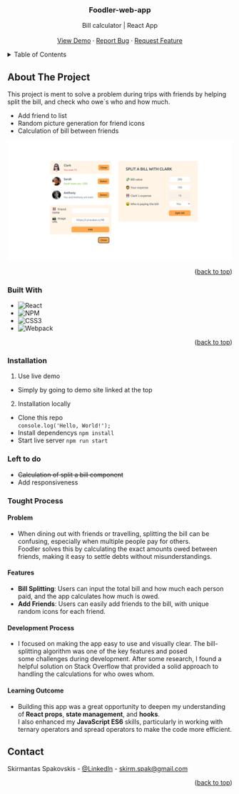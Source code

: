 <!-- PROJECT LOGO -->

<h3 align="center"> Foodler-web-app </h3>

  <p align="center">
    Bill calculator | React App 
    <br />
    <br />
    <a href="https://foodler-react-app.netlify.app">View Demo</a>
    ·
    <a href="https://github.com/shpokas-io/foodler-app/issues">Report Bug</a>
    ·
    <a href="https://github.com/shpokas-io/foodler-app/issues">Request Feature</a>
  </p>
</div>

<!-- TABLE OF CONTENTS -->
<details>
  <summary>Table of Contents</summary>
  <ol>
    <li>
      <a href="#about-the-project">About The Project</a>
      <ul>
        <li><a href="#built-with">Built With</a></li>
      </ul>
    </li>
    <li>
      <a href="#installation">Installation</a>
    </li>
    </li>
    <li><a href="#contact">Contact</a></li>
    <li>
      <a href="#left-to-do">Left To Do</a>
    </li>
    <li>
      <a href="#tought-process">Tought Process</a>
    </li>
  </ol>
</details>

<!-- ABOUT THE PROJECT -->

## About The Project

This project is ment to solve a problem during trips with friends by helping split the bill, and check who owe`s who and how much.

- Add friend to list
- Random picture generation for friend icons
- Calculation of bill between friends

<img src="./src/images/screenshot-app.png" width="800px" />

<p align="right">(<a href="#readme-top">back to top</a>)</p>

### Built With

- ![React][React]
- ![NPM][NPM]
- ![CSS3][CSS3]
- ![Webpack][Webpack]

<p align="right">(<a href="#readme-top">back to top</a>)</p>

### Installation

1. Use live demo

- Simply by going to demo site linked at the top

2. Installation locally

- Clone this repo<br>`console.log('Hello, World!');`
- Install dependencys `npm install`
- Start live server `npm run start`

### Left to do

<ul>
<li><s>Calculation of split a bill component</s></li>
<li>Add responsiveness</li>

</ul>

### Tought Process

#### Problem

- When dining out with friends or travelling, splitting the bill can be confusing, especially when multiple people pay for others.<br> Foodler solves this by calculating the exact amounts owed between friends, making it easy to settle debts without misunderstandings.

#### Features

- **Bill Splitting**: Users can input the total bill and how much each person paid, and the app calculates how much is owed.
- **Add Friends**: Users can easily add friends to the bill, with unique random icons for each friend.

#### Development Process

- I focused on making the app easy to use and visually clear. The bill-splitting algorithm was one of the key features and posed<br> some challenges during development. After some research, I found a helpful solution on Stack Overflow that provided a solid approach to handling the calculations for who owes whom.

#### Learning Outcome

- Building this app was a great opportunity to deepen my understanding of **React props**, **state management**, and **hooks**.<br> I also enhanced my **JavaScript ES6** skills, particularly in working with ternary operators and spread operators to make the code more efficient.

<!-- CONTACT -->

## Contact

Skirmantas Spakovskis - [@LinkedIn](https://www.linkedin.com/in/skirmantasspakovskis/) - skirm.spak@gmail.com

<p align="right">(<a href="#readme-top">back to top</a>)</p>

<!-- MARKDOWN LINKS & IMAGES -->
<!-- https://www.markdownguide.org/basic-syntax/#reference-style-links. -->

[NPM]: https://img.shields.io/badge/NPM-%23000000.svg?style=for-the-badge&logo=npm&logoColor=white
[Webpack]: https://img.shields.io/badge/webpack-%238DD6F9.svg?style=for-the-badge&logo=webpack&logoColor=black
[Vite]: https://img.shields.io/badge/Vite-B73BFE?style=for-the-badge&logo=vite&logoColor=FFD62E
[JavaScript]: https://img.shields.io/badge/javascript-%23323330.svg?style=for-the-badge&logo=javascript&logoColor=%23F7DF1E
[React]: https://img.shields.io/badge/React-%2361DAFB.svg?style=for-the-badge&logo=react&logoColor=white
[HTML5]: https://img.shields.io/badge/html5-%23E34F26.svg?style=for-the-badge&logo=html5&logoColor=white
[CSS3]: https://img.shields.io/badge/css3-%231572B6.svg?style=for-the-badge&logo=css3&logoColor=white
[Parcel]: https://img.shields.io/badge/Parcel-%23B93C00.svg?style=for-the-badge&logo=parcel&logoColor=white
[SCSS]: https://img.shields.io/badge/SCSS-%23CC6699.svg?style=for-the-badge&logo=sass&logoColor=white
[Webpack]: https://img.shields.io/badge/Webpack-8DD6F9?style=for-the-badge&logo=webpack&logoColor=white
[product-screenshot]: public/images/prev.png
